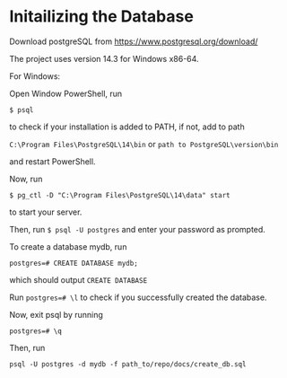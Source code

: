 # Initailizing the Database

Download postgreSQL from https://www.postgresql.org/download/

The project uses version 14.3 for Windows x86-64.

For Windows:

Open Window PowerShell, run

 ```$ psql``` 
 
 to check if your installation is added to PATH, if not, add to path 
 
 ```C:\Program Files\PostgreSQL\14\bin``` or ```path to PostgreSQL\version\bin``` 
 
 and restart PowerShell.

Now, run

```$ pg_ctl -D "C:\Program Files\PostgreSQL\14\data" start```

to start your server.

Then, run
```$ psql -U postgres```
and enter your password as prompted.

To create a database mydb, run

```postgres=# CREATE DATABASE mydb;```

which should output ```CREATE DATABASE```

Run ```postgres=# \l``` to check if you successfully created the database.

Now, exit psql by running 

```postgres=# \q```

Then, run 

```psql -U postgres -d mydb -f path_to/repo/docs/create_db.sql```